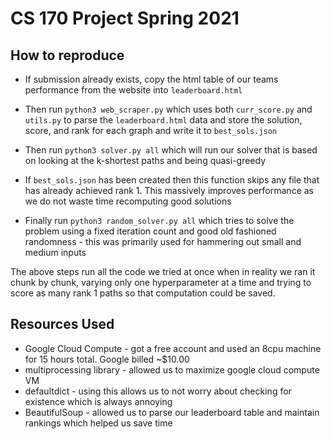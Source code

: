# CS 170 Project Spring 2021


## How to reproduce

- If submission already exists, copy the html table of our teams performance from the website into `leaderboard.html`
- Then run `python3 web_scraper.py` which uses both `curr_score.py` and `utils.py` to parse the `leaderboard.html` data and store the solution, score, and rank for each graph and write it to `best_sols.json`



- Then run `python3 solver.py all` which will run our solver that is based on looking at the k-shortest paths and being quasi-greedy
- If `best_sols.json` has been created then this function skips any file that has already achieved rank 1. This massively improves performance as we do not waste time recomputing good solutions
- Finally run `python3 random_solver.py all` which tries to solve the problem using a fixed iteration count and good old fashioned randomness - this was primarily used for hammering out small and medium inputs

The above steps run all the code we tried at once when in reality we ran it chunk by chunk, varying only one hyperparameter at a time and trying to score as many rank 1 paths so that computation could be saved.


## Resources Used
- Google Cloud Compute - got a free account and used an 8cpu machine for 15 hours total. Google billed ~$10.00
- multiprocessing library - allowed us to maximize google cloud compute VM
- defaultdict - using this allows us to not worry about checking for existence which is always annoying
- BeautifulSoup - allowed us to parse our leaderboard table and maintain rankings which helped us save time
